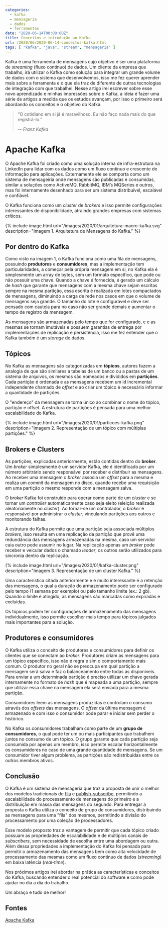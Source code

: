 ```yaml
---
categories:
  - kafka
  - mensageria
  - dados
  - ferramentas
date: "2020-06-14T00:00:00Z"
title: Conceitos e introdução ao Kafka
url: /2020/06/2020-06-14-conceitos-kafka.html
tags: [ "kafka", "java", "stream", "mensageria" ]
---
```


Kafka é uma ferramenta de mensagens cujo objetivo é ser uma plataforma de *streaming* (fluxo contínuo) de dados.
Um cliente da empresa que trabalho, irá utilizar o Kafka como solução para integrar um grande volume de dados com o
sistema que desenvolvemos, isso me fez querer aprender mais sobre a ferramenta e o que ela traz de diferente de outras
tecnologias de integração com que trabalhei.
Nesse artigo irei escrever sobre esse novo aprendizado e minhas impressões sobre o Kafka, a ideia é fazer uma série de
artigos a medida que os estudos avançam, por isso o primeiro será abordando os conceitos e o objetivo do Kafka.

> “O cotidiano em si já é maravilhoso. Eu não faço nada mais do que registrá-lo.”
>
> -- _Franz Kafka_

# Apache Kafka

O Apache Kafka foi criado como uma solução interna de infra-estrutura na LinkedIn para lidar com os dados como um fluxo
contínuo e crescente de informação para aplicações. Externamente ele se comporta como um sistema de mensageiria onde
mensagens são publicadas e consumidas, similar a soluções como ActiveMQ, RabbitMQ, IBM’s MQSeries e outros, mas
foi internamente desenhado para ser um sistema distribuível, escalável e confiável.

O Kafka funciona como um *cluster* de *brokers* e isso permite configurações interessantes de disponibilidade, atraindo
grandes empresas com sistemas críticos.

{% include image.html url="/images/2020/01/arquitetura-macro-kafka.svg" description="Imagem 1. Arquitetura de Mensagens
do Kafka." %}

## Por dentro do Kafka

Como visto na imagem 1, o Kafka funciona como uma fila de mensagens, possuindo **produtores** e **consumidores**, mas a
implementação tem particularidades, a começar pela própria mensagem em si, no Kafka ela é simplesmente um array de
bytes, sem um formato específico, que pode ou não possuir uma chave. Quando a chave é fornecida, é gerado um cálculo de
*hash* que garante que mensagens com a mesma chave sejam escritas sempre na mesma partição, essa escrita é realizada em
lotes compactados de mensagens, diminuindo a carga de rede nos casos em que o volume de mensagens seja grande. O tamanho
do lote é configurável e deve ser pensado com cautela para no caso não ser grande demais e aumentar o tempo de registro
da mensagem.

As mensagens são armazenadas pelo tempo que for configurado, e e as mesmas se tornam imutáveis e possuem garantias de
entrega por implementações de replicação e persistência, isso me fez entender que o Kafka também é um *storage*
de dados.

## Tópicos

No Kafka as mensagens são categorizadas em **tópicos**, autores fazem a analogia de que são similares a tabelas de um
banco ou a pastas de um sistema de arquivos, os mesmos são nomeados e divididos em **partições**. Cada partição é
ordenada e as mensagens recebem um id incremental independente chamado de *offset* e ao criar um tópico é necessário
informar a quantidade de partições.

O "endereço" da mensagem se torna único ao combinar o nome do tópico, partição e offset. A estrutura de partições é
pensada para uma melhor escalabilidade do Kafka.

{% include image.html url="/images/2020/01/particoes-kafka.png" description="Imagem 2. Representação de um tópico com
múltiplas partições." %}

## Brokers e Clusters

As partições, explicadas anteriormente, estão contidas dentro do **broker**. Um *broker* simplesmente é um servidor
Kafka, ele é identificado por um número arbitrário sendo responsável por receber e distribuir as mensagens. Ao receber
uma mensagem o *broker* associa um *offset* para a mesma e realiza um *commit* da mensagem no disco, quando recebe uma
requisição em uma partição o mesmo responde com a mensagem salva.

O *broker* Kafka foi construído para operar como parte de um *cluster* e se tornar um *controller* automaticamente caso
seja eleito (eleição realizada aleatoriamente no *cluster*). Ao tornar-se um controlador, o *broker* é responsável por
administrar o *cluster*, vinculando partições aos outros e monitorando falhas.

A estrutura do Kafka permite que uma partição seja associada múltiplos *brokers*, isso resulta em uma replicação da
partição que provê uma redundância das mensagens armazenadas na mesma, caso um servidor caia outro pode assumir no
lugar. Na replicação apenas um *broker* pode receber e veicular dados o chamado *leader*, os outros serão utilizados
para sincronia dentro da replicação.

{% include image.html url="/images/2020/01/kafka-cluster.png" description="Imagem 3. Representação de um cluster
Kafka." %}

Uma característica citada anteriormente e é muito interessante é a retenção das mensagens, o qual a duração do
armazenamento pode ser configurado pelo tempo (1 semana por exemplo) ou pelo tamanho limite (ex.: 2 gb). Quando o limite
é atingido, as mensagens são marcadas como expiradas e excluídas.

Os tópicos podem ter configurações de armazenamento das mensagens individualmente, isso permite escolher mais tempo para
tópicos julgados mais importantes para a solução.

## Produtores e consumidores

O Kafka utiliza o conceito de produtores e consumidores para definir os clientes que se conectam ao *broker*. Produtores
criam as mensagens para um tópico específico, isso não é regra e sim o comportamento mais comum. O produtor no geral não
se preocupa em qual partição a mensagem será salva e faz o balanceamento entre todas as disponíveis. Para enviar a um
determinada partição é preciso utilizar um chave gerada internamente no formato de *hash* que é mapeada a uma partição,
sempre que utilizar essa chave na mensagem ela será enviada para a mesma partição.

Consumidores leem as mensagens produzidas e controlam o consumo através dos *offsets* das mensagens. O *offset* da
última mensagem é armazenado e com isso o consumidor pode parar e iniciar sem perder o histórico.

No Kafka os consumidores trabalham como parte de um **grupo de consumidores**, o qual pode ter um ou mais participantes
que trabalhem juntos no consumo de um tópico. O grupo garante que cada partição seja consumida por apenas um membro,
isso permite escalar horizontalmente os consumidores no caso de uma grande quantidade de mensagens. Se um consumidor
tiver algum problema, as partições são redistribuídas entre os outros membros ativos.

## Conclusão

O Kafka é um sistema de mensageria que traz a proposta de unir o melhor dos modelos tradicionais
de [fila](http://en.wikipedia.org/wiki/Message_queue)
e [publish-subscribe](http://en.wikipedia.org/wiki/Publish%E2%80%93subscribe_pattern), permitindo a escalabilidade do
processamento de mensagens do primeiro e a distribuição em massa das mensagens do segundo. Para entregar a proposta o
Kafka utiliza o conceito de grupo de consumidores, distribuindo as mensagens para uma "fila" dos mesmos, permitindo a
divisão do processamento por uma coleção de processadores.

Esse modelo proposto traz a vantagem de permitir que cada tópico criado possuam as propriedades de escalabilidade e de
múltiplos canais de *subscribers*, sem necessidade de escolha entre uma abordagem ou outra. Além dessa propriedades a
implementação do Kafka foi pensada para permitir o armazenamento das mensagens bem como alta velocidade de processamento
das mesmas como um fluxo contínuo de dados (*streaming*) em baixa latência (*real-time*).

Nos próximos artigos irei abordar na prática as características e conceitos do Kafka, buscando entender o real potencial
do software e como pode ajudar no dia a dia do trabalho.

Um abraço e tudo de melhor!

## Fontes

[Apache Kafka](https://kafka.apache.org/intro)